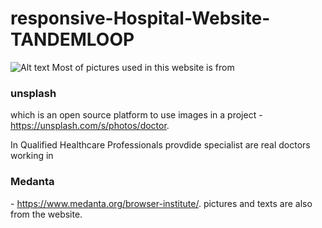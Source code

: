 # responsive-Hospital-Website-TANDEMLOOP
![Alt text](relative/path/to/img.jpg?raw=true "Wesite Overview")
Most of pictures used in this website is from <h3>unsplash</h3> which is an open source platform to use images in a project - https://unsplash.com/s/photos/doctor.

In Qualified Healthcare Professionals provdide specialist are real doctors working in <h3>Medanta</h3> - https://www.medanta.org/browser-institute/.
pictures and texts are also from the website.
